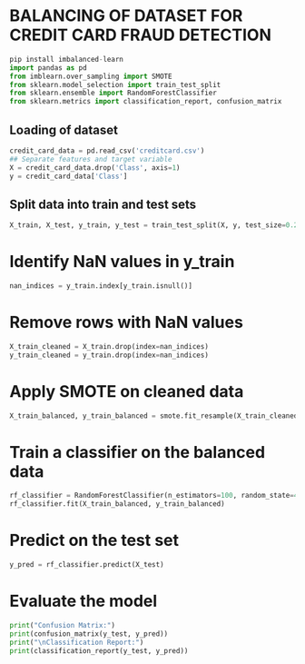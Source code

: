 # BALANCING OF DATASET FOR CREDIT CARD FRAUD DETECTION
``` python
pip install imbalanced-learn
import pandas as pd
from imblearn.over_sampling import SMOTE
from sklearn.model_selection import train_test_split
from sklearn.ensemble import RandomForestClassifier
from sklearn.metrics import classification_report, confusion_matrix
```
## Loading of dataset
``` python
credit_card_data = pd.read_csv('creditcard.csv')
## Separate features and target variable
X = credit_card_data.drop('Class', axis=1)
y = credit_card_data['Class']
```
## Split data into train and test sets
``` python
X_train, X_test, y_train, y_test = train_test_split(X, y, test_size=0.2, random_state=42)
```
# Identify NaN values in y_train
``` python
nan_indices = y_train.index[y_train.isnull()]
```
# Remove rows with NaN values
``` python
X_train_cleaned = X_train.drop(index=nan_indices)
y_train_cleaned = y_train.drop(index=nan_indices)
```
# Apply SMOTE on cleaned data
``` python
X_train_balanced, y_train_balanced = smote.fit_resample(X_train_cleaned, y_train_cleaned)
```
# Train a classifier on the balanced data
``` python
rf_classifier = RandomForestClassifier(n_estimators=100, random_state=42)
rf_classifier.fit(X_train_balanced, y_train_balanced)
```
# Predict on the test set
``` python
y_pred = rf_classifier.predict(X_test)
```
# Evaluate the model
``` python
print("Confusion Matrix:")
print(confusion_matrix(y_test, y_pred))
print("\nClassification Report:")
print(classification_report(y_test, y_pred))
```
